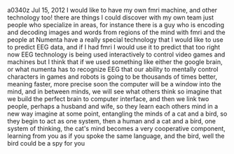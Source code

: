 a0340z
Jul 15, 2012
I would like to have my own fmri machine, and other technology too!
there are things I could discover with my own team
just people who specialize in areas, for instance there is a guy who is encoding and decoding images and words from regions of the mind with fmri
and the people at Numenta have a really special technology
that I would like to use to predict EEG data, and if I had fmri I would use it to predict that too
right now EEG technology is being used interactively
to control video games and machines
but I think that if we used something like either the google brain, or what numenta has to recognize EEG
that our ability to mentally control characters in games and robots is going to be thousands of times better, meaning faster, more precise
soon the computer will be a window into the mind, and in between minds, we will see what others think
so imagine that we build the perfect brain to computer interface, and then we link two people, perhaps a husband and wife, so they learn each others mind in a new way
imagine at some point, entangling the minds of a cat and a bird, so they begin to act as one system, then a human and a cat and a bird, one system of thinking, the cat's mind becomes a very cooperative component, learning from you as if you spoke the same language, and the bird, well the bird could be a spy for you 
